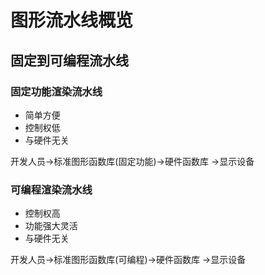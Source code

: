 # 图形流水线概览

## 固定到可编程流水线

### 固定功能渲染流水线

* 简单方便
* 控制权低
* 与硬件无关

开发人员->标准图形函数库(固定功能)->硬件函数库 ->显示设备

### 可编程渲染流水线

* 控制权高
* 功能强大灵活
* 与硬件无关

开发人员->标准图形函数库(可编程)->硬件函数库 ->显示设备

